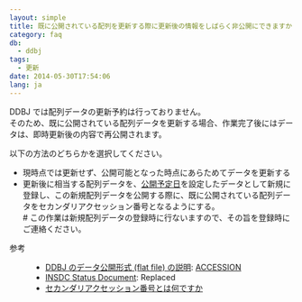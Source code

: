 ```yaml
---
layout: simple
title: 既に公開されている配列を更新する際に更新後の情報をしばらく非公開にできますか
category: faq
db:
  - ddbj
tags: 
  - 更新
date: 2014-05-30T17:54:06
lang: ja
---
```




<p>DDBJ では配列データの更新予約は行っておりません。<br>そのため、既に公開されている配列データを更新する場合、作業完了後にはデータは、即時更新後の内容で再公開されます。</p>
<p>以下の方法のどちらかを選択してください。</p>
<ul>
  <li>現時点では更新せず、公開可能となった時点にあらためてデータを更新する</li>
  <li>更新後に相当する配列データを、<a href="/ddbj/submission.html#holddate">公開予定日</a>を設定したデータとして新規に登録し、この新規配列データを公開する際に、既に公開されている配列データをセカンダリアクセッション番号となるようにする。<br># この作業は新規配列データの登録時に行ないますので、その旨を登録時に ご連絡ください。</li>
</ul>
<dl><dt>参考</dt>
  <dd>
    <ul>
      <li><a href="/ddbj/flat-file.html">DDBJ のデータ公開形式 (flat file) の説明</a>: <a href="/ddbj/flat-file.html#AccessionB">ACCESSION</a></li>
      <li><a href="/insdc-status-e">INSDC Status Document</a>: Replaced</li>
      <li><a href="/faq/ja/secondary-accession-number.html">セカンダリアクセッション番号とは何ですか</a></li>
    </ul>
  </dd>
</dl>
